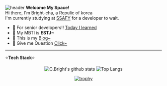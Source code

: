 ![header](https://capsule-render.vercel.app/api?type=waving&color=auto&height=300&section=header&text=welcome%20&fontSize=120&animation=fadeIn&fontColor=ffffff&fontAlignY=40&desc=Bright-cha's%20Github%20Profile&descSize=20&descAlign=70&descAlignY=57)
**Welcome My Space!**  
Hi there, I'm Bright-cha, a Repulic of korea  
I'm currently studying at [SSAFY](https://ssafy.com) for a developer to wait.

- 🌱 For senior developers!! [Today I learned](https://github.com/bright-cha/)  
- 🐳 My MBTI is **ESTJ~**  
- 🤙 This is my [Blog~](https://github.com/bright-cha/)
- 💬 Give me Question [Click~](https://github.com/bright-cha/bright-cha/issues/new/choose)


---

&#x2B50;**Tech Stack**&#x2B50;  


<div align="center">

![C.Bright's github stats](https://github-readme-stats.vercel.app/api?username=bright-cha&show_icons=true)
![Top Langs](https://github-readme-stats.vercel.app/api/top-langs/?username=bright-cha&langs_count=8&layout=compact)

[![trophy](https://github-profile-trophy.vercel.app/?username=bright-cha&row=1&column=6&margin-w=15&no-frame=true)](https://github.com/bright-cha/github-profile-trophy)
</div> 

